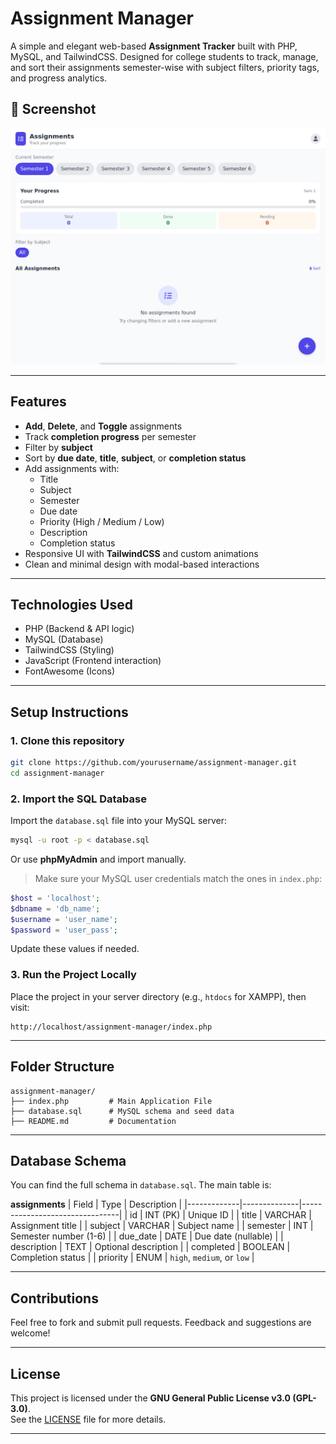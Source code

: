 

# **Assignment Manager**

A simple and elegant web-based **Assignment Tracker** built with PHP, MySQL, and TailwindCSS. Designed for college students to track, manage, and sort their assignments semester-wise with subject filters, priority tags, and progress analytics.


## 📸 Screenshot

![Assignment Manager UI](./theescape-eu-org-1024xFULLdesktop-e59712.jpg)

---

## **Features**

- **Add**, **Delete**, and **Toggle** assignments
- Track **completion progress** per semester
- Filter by **subject**
- Sort by **due date**, **title**, **subject**, or **completion status**
- Add assignments with:
  - Title
  - Subject
  - Semester
  - Due date
  - Priority (High / Medium / Low)
  - Description
  - Completion status
- Responsive UI with **TailwindCSS** and custom animations
- Clean and minimal design with modal-based interactions

---

## **Technologies Used**

- PHP (Backend & API logic)
- MySQL (Database)
- TailwindCSS (Styling)
- JavaScript (Frontend interaction)
- FontAwesome (Icons)

---

## **Setup Instructions**

### 1. **Clone this repository**

```bash
git clone https://github.com/yourusername/assignment-manager.git
cd assignment-manager
```

### 2. **Import the SQL Database**

Import the `database.sql` file into your MySQL server:

```bash
mysql -u root -p < database.sql
```

Or use **phpMyAdmin** and import manually.

> Make sure your MySQL user credentials match the ones in `index.php`:
```php
$host = 'localhost';
$dbname = 'db_name';
$username = 'user_name';
$password = 'user_pass';
```

Update these values if needed.

### 3. **Run the Project Locally**

Place the project in your server directory (e.g., `htdocs` for XAMPP), then visit:

```
http://localhost/assignment-manager/index.php
```

---

## **Folder Structure**

```
assignment-manager/
├── index.php         # Main Application File
├── database.sql      # MySQL schema and seed data
├── README.md         # Documentation
```

---

## **Database Schema**

You can find the full schema in `database.sql`. The main table is:

**assignments**
| Field       | Type         | Description                    |
|-------------|--------------|--------------------------------|
| id          | INT (PK)     | Unique ID                      |
| title       | VARCHAR      | Assignment title               |
| subject     | VARCHAR      | Subject name                   |
| semester    | INT          | Semester number (1-6)          |
| due_date    | DATE         | Due date (nullable)            |
| description | TEXT         | Optional description           |
| completed   | BOOLEAN      | Completion status              |
| priority    | ENUM         | `high`, `medium`, or `low`     |

---

## **Contributions**

Feel free to fork and submit pull requests. Feedback and suggestions are welcome!

---

## **License**

This project is licensed under the **GNU General Public License v3.0 (GPL-3.0)**.  
See the [LICENSE](./LICENSE) file for more details.

---
